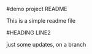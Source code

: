 #demo project README

This is a simple readme file

#HEADING LINE2

just some updates, on a branch

